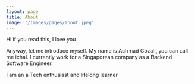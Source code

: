 ```yaml
---
layout: page
title: About
image: '/images/pages/about.jpeg'
---
```


Hi if you read this, I love you

Anyway, let me introduce myself. My name is Achmad Gozali, you can call me ichal. I currently work for a Singaporean company as a Backend Software Engineer.

I am an a Tech enthusiast and lifelong learner

